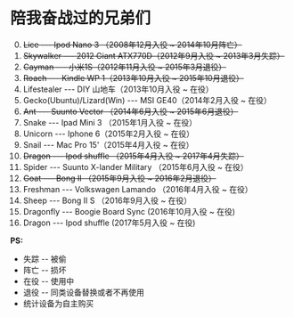 陪我奋战过的兄弟们
===
0. ~~Lice --- Ipod Nano 3 （2008年12月入役 ~ 2014年10月阵亡）~~
1. ~~Skywalker --- 2012 Giant ATX770D（2012年9月入役 ~ 2013年3月失踪）~~
1. ~~Cayman --- 小米1S（2012年11月入役 ~ 2015年3月退役）~~
2. ~~Roach --- Kindle WP 1（2013年10月入役 ~ 2015年10月退役）~~
3. Lifestealer --- DIY 山地车（2013年10月入役 ~ 在役）
3. Gecko(Ubuntu)/Lizard(Win) --- MSI GE40（2014年2月入役 ~ 在役）
4. ~~Ant --- Suunto Vector （2014年6月入役 ~ 2015年6月退役）~~
4. Snake --- Ipad Mini 3 （2015年1月入役 ~ 在役）
5. Unicorn --- Iphone 6（2015年2月入役 ~ 在役）
6. Snail --- Mac Pro 15'（2015年4月入役 ~ 在役）
8. ~~Dragon --- Ipod shuffle （2015年4月入役 ~ 2017年4月失踪）~~
7. Spider --- Suunto X-lander Military （2015年6月入役 ~ 在役）
7. ~~Goat --- Bong II （2015年9月入役 ~ 2016年2月退役）~~
8. Freshman --- Volkswagen Lamando （2016年4月入役 ~ 在役）
9. Sheep --- Bong II S （2016年9月入役 ~ 在役）
10. Dragonfly --- Boogie Board Sync (2016年10月入役 ~ 在役)
11. Dragon --- Ipod shuffle (2017年5月入役 ~ 在役)

**PS:**
+ 失踪 -- 被偷
+ 阵亡 -- 损坏
+ 在役 -- 使用中
+ 退役 -- 同类设备替换或者不再使用
+ 统计设备为自主购买
